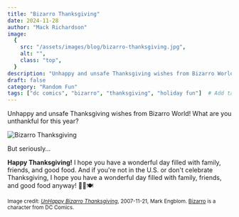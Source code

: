 ```yaml
---
title: "Bizarro Thanksgiving"
date: 2024-11-28
author: "Mack Richardson"
image:
  {
    src: "/assets/images/blog/bizarro-thanksgiving.jpg",
    alt: "",
    class: "top",
  }
description: "Unhappy and unsafe Thanksgiving wishes from Bizarro World! 🦃🍁🍽️"
draft: false
category: "Random Fun"
tags: ["dc comics", "bizarro", "thanksgiving", "holiday fun"]  # Add tags here
---
```


Unhappy and unsafe Thanksgiving wishes from Bizarro World! What are you unthankful for this year?

<img src="/assets/images/blog/bizarro-thanksgiving.jpg" alt="Bizarro Thanksgiving" />

But seriously&hellip;

**Happy Thanksgiving!** I hope you have a wonderful day filled with family, friends, and good food. And if you're not in the U.S. or don't celebrate Thanksgiving, I hope you have a wonderful day filled with family, friends, and good food anyway! 🦃🍁🍽️


<small class="footnote">Image credit: <a href="https://comiccoverage.typepad.com/comic_coverage/2007/11/unhappy-bizarro.html" alt="Comics Coverage" target="_blank">_UnHappy Bizarro Thanksgiving_</a>, 2007-11-21, Mark Engblom. <a href="https://en.wikipedia.org/wiki/Bizarro" alt="Wikipedia" target="_blank">Bizarro</a> is a character from DC Comics.</small>

<style lang="scss">
  #content {
    img {
      display: block;
      width: clamp(90%, 95%, 100%);
      height: auto;
      margin: 2rem auto;
    }
  }
</style>